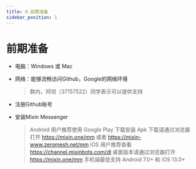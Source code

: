 ```yaml
---
title: 0.前期准备
sidebar_position: 1
---
```


# 前期准备

* 电脑：Windows 或 Mac

* 网络：能够流畅访问Github，Google的网络环境

	> 群内，阿坦（37157522）同学表示可以提供支持

* 注册Github账号

* 安装Mixin Messenger

  > Android 用户推荐使用 Google Play 下载安装
  > Apk 下载请通过浏览器打开 https://mixin.one/mm 或者 https://mixin-www.zeromesh.net/mm
  >iOS 用户推荐查看 https://channel.mixinbots.com/dl
  >桌面版本请通过浏览器打开 https://mixin.one/mm
  >手机端最低支持 Android 7.0+ 和 iOS 13.0+
